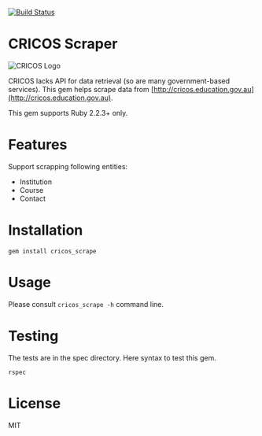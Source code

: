[![Build Status](https://travis-ci.org/ruby-journal/cricos_scrape.rb.svg)](https://travis-ci.org/ruby-journal/cricos_scrape.rb)


# CRICOS Scraper

![CRICOS Logo](http://cricos.education.gov.au/images/cricos.gif)

CRICOS lacks API for data retrieval (so are many government-based services). This gem
helps scrape data from [http://cricos.education.gov.au](http://cricos.education.gov.au).

This gem supports Ruby 2.2.3+ only.

# Features

Support scrapping following entities:

* Institution
* Course
* Contact

# Installation

```
gem install cricos_scrape
```

# Usage

Please consult `cricos_scrape -h` command line.

# Testing

The tests are in the spec directory. Here syntax to test this gem.
```
rspec
```

# License

MIT
